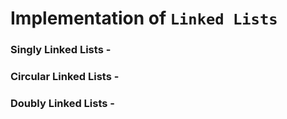 # Implementation of ```Linked Lists```

### Singly Linked Lists -

### Circular Linked Lists - 

### Doubly Linked Lists - 
